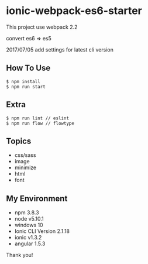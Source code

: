 # ionic-webpack-es6-starter
This project use webpack 2.2

convert es6 ⇒ es5

2017/07/05
add settings for latest cli version

## How To Use
```
$ npm install
$ npm run start
```

## Extra
```
$ npm run lint // eslint
$ npm run flow // flowtype
```

## Topics

* css/sass
* image
* minimize
* html
* font

## My Environment

* npm 3.8.3
* node v5.10.1
* windows 10
* Ionic CLI Version 2.1.18
* ionic v1.3.2
* angular 1.5.3

Thank you!
